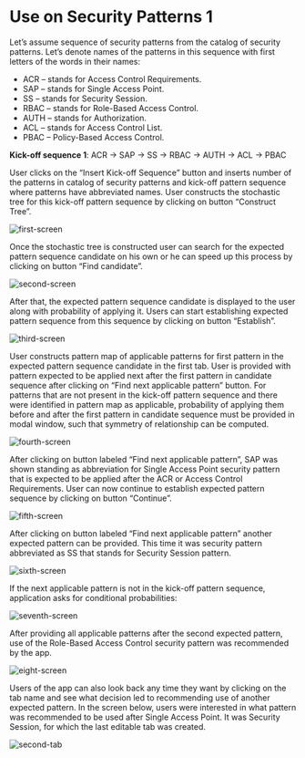 # Use on Security Patterns 1

Let’s assume sequence of security patterns from the catalog of security patterns. Let’s denote names of the patterns in this sequence with first letters of the words in their names:

- ACR – stands for Access Control Requirements.
- SAP – stands for Single Access Point.
- SS – stands for Security Session.
- RBAC – stands for Role-Based Access Control.
- AUTH – stands for Authorization.
- ACL – stands for Access Control List.
- PBAC – Policy-Based Access Control.

**Kick-off sequence 1**:  ACR -> SAP -> SS -> RBAC -> AUTH -> ACL -> PBAC

User clicks on the “Insert Kick-off Sequence” button and inserts number of the patterns in catalog of security patterns and kick-off pattern sequence where patterns have abbreviated names. User constructs the stochastic tree for this kick-off pattern sequence by clicking on button “Construct Tree”.

![first-screen](https://github.com/viktorFIIT/fiit-research-resources/assets/32246112/e7bde952-a6fa-41aa-9162-9253b44f9135)

Once the stochastic tree is constructed user can search for the expected pattern sequence candidate on his own or he can speed up this process by clicking on button “Find candidate”.

![second-screen](https://github.com/viktorFIIT/fiit-research-resources/assets/32246112/3af93460-9119-4183-8ae0-dd1fd153296d)

After that, the expected pattern sequence candidate is displayed to the user along with probability of applying it. Users can start establishing expected pattern sequence from this sequence by clicking on button “Establish”.

![third-screen](https://github.com/viktorFIIT/fiit-research-resources/assets/32246112/b4701dff-0655-4066-86e3-078e9af66671)

User constructs pattern map of applicable patterns for first pattern in the expected pattern sequence candidate in the first tab. User is provided with pattern expected to be applied next after the first pattern in candidate sequence after clicking on “Find next applicable pattern” button. For patterns that are not present in the kick-off pattern sequence and there were identified in pattern map as applicable, probability of applying them before and after the first pattern in candidate sequence must be provided in modal window, such that symmetry of relationship can be computed.

![fourth-screen](https://github.com/viktorFIIT/fiit-research-resources/assets/32246112/fd3a7768-64ca-4c54-a797-24bb6b39221a)

After clicking on button labeled “Find next applicable pattern”, SAP was shown standing as abbreviation for Single Access Point security pattern that is expected to be applied after the ACR or Access Control Requirements. User can now continue to establish expected pattern sequence by clicking on button “Continue”.

![fifth-screen](https://github.com/viktorFIIT/fiit-research-resources/assets/32246112/b7e05347-7404-41c7-9476-f4a957c9027f)

After clicking on button labeled “Find next applicable pattern” another expected pattern can be provided. This time it was security pattern abbreviated as SS that stands for Security Session pattern.

![sixth-screen](https://github.com/viktorFIIT/fiit-research-resources/assets/32246112/0c2a78c6-acbf-46d9-af97-889ac68fc94c)

If the next applicable pattern is not in the kick-off pattern sequence, application asks for conditional probabilities:

![seventh-screen](https://github.com/viktorFIIT/fiit-research-resources/assets/32246112/5ab3cef9-b1e0-46fa-af53-58d330a730c0)

After providing all applicable patterns after the second expected pattern, use of the Role-Based Access Control security pattern was recommended by the app.

![eight-screen](https://github.com/viktorFIIT/fiit-research-resources/assets/32246112/01733193-8163-4e51-9fb9-079cc12c9468)

Users of the app can also look back any time they want by clicking on the tab name and see what decision led to recommending use of another expected pattern. In the screen below, users were interested in what pattern was recommended to be used after Single Access Point. It was Security Session, for which the last editable tab was created.

![second-tab](https://github.com/viktorFIIT/fiit-research-resources/assets/32246112/80bbbd2e-92a0-454c-a76f-0890a71d7e8c)